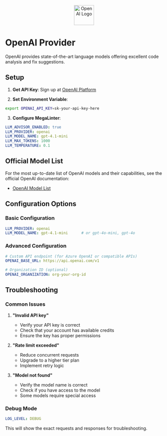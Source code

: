 <div align="center">
  <img src="https://openai.com/favicon.ico" alt="OpenAI Logo" height="64" />
</div>

# OpenAI Provider

OpenAI provides state-of-the-art language models offering excellent code analysis and fix suggestions.

## Setup

1. **Get API Key**: Sign up at [OpenAI Platform](https://platform.openai.com/)

2. **Set Environment Variable**:

```bash
export OPENAI_API_KEY=sk-your-api-key-here
```

3. **Configure MegaLinter**:

```yaml
LLM_ADVISOR_ENABLED: true
LLM_PROVIDER: openai
LLM_MODEL_NAME: gpt-4.1-mini
LLM_MAX_TOKENS: 1000
LLM_TEMPERATURE: 0.1
```

## Official Model List

For the most up-to-date list of OpenAI models and their capabilities, see the official OpenAI documentation:

- [OpenAI Model List](https://platform.openai.com/docs/models)

## Configuration Options

### Basic Configuration

```yaml
LLM_PROVIDER: openai
LLM_MODEL_NAME: gpt-4.1-mini      # or gpt-4o-mini, gpt-4o
```

### Advanced Configuration

```yaml
# Custom API endpoint (for Azure OpenAI or compatible APIs)
OPENAI_BASE_URL: https://api.openai.com/v1

# Organization ID (optional)
OPENAI_ORGANIZATION: org-your-org-id
```

## Troubleshooting

### Common Issues

1. **"Invalid API key"**

   - Verify your API key is correct
   - Check that your account has available credits
   - Ensure the key has proper permissions

2. **"Rate limit exceeded"**

   - Reduce concurrent requests
   - Upgrade to a higher tier plan
   - Implement retry logic

3. **"Model not found"**

   - Verify the model name is correct
   - Check if you have access to the model
   - Some models require special access

### Debug Mode

```yaml
LOG_LEVEL: DEBUG
```

This will show the exact requests and responses for troubleshooting.
